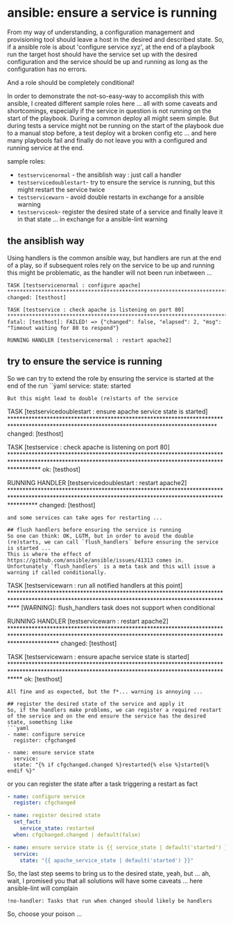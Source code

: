 # ansible: ensure a service is running

From my way of understanding, a configuration management and provisioning tool should leave a host in the desired and described state.
So, if a ansible role is about 'configure service xyz', at the end of a playbook run the target host should have the service set up with the desired configuration and the service should be up and running as long as the configuration has no errors.

And a role should be completely conditional!

In order to demonstrate the not-so-easy-way to accomplish this with ansible, I created different sample roles here ... all with some caveats and shortcomings, especially if the service in question is not running on the start of the playbook.
During a common deploy all might seem simple. But during tests a service might not be running on the start of the playbook due to a manual stop before, a test deploy wit a broken config etc ... and here many playbools fail and finally do not leave you with a configured and running service at the end.

sample roles:
 * `testservicenormal` - the ansiblish way : just call a handler
 * `testservicedoublestart`- try to ensure the service is running, but this might restart the service twice
 * `testservicewarn` - avoid double restarts in exchange for a ansible warning
 * `testserviceok`- register the desired state of a service and finally leave it in that state ... in exchange for a ansible-lint warning

## the ansiblish way
Using handlers is the common ansible way, but handlers are run at the end of a play, so if subsequent roles rely on the service to be up and running this might be problematic, as the handler will not been run inbetween ...
```
TASK [testservicenormal : configure apache] ***********************************************************************************************************************************************************************
changed: [testhost]

TASK [testservice : check apache is listening on port 80] *********************************************************************************************************************************************************
fatal: [testhost]: FAILED! => {"changed": false, "elapsed": 2, "msg": "Timeout waiting for 80 to respond"}

RUNNING HANDLER [testservicenormal : restart apache2]
```

## try to ensure the service is running
So we can try to extend the role by ensuring the service is started at the end of the run
``ỳaml
  service:
    state: started
```
But this might lead to double (re)starts of the service
```
TASK [testservicedoublestart : ensure apache service state is started] ********************************************************************************************************************************************
changed: [testhost]

TASK [testservice : check apache is listening on port 80] *********************************************************************************************************************************************************
ok: [testhost]

RUNNING HANDLER [testservicedoublestart : restart apache2] ********************************************************************************************************************************************************
changed: [testhost]
```
and some services can take ages for restarting ...

## flush handlers before ensuring the service is running
So one can think: OK, LGTM, but in order to avoid the double (re)starts, we can call `flush_handlers` before ensuring the service is started ...
This is where the effect of https://github.com/ansible/ansible/issues/41313 comes in.
Unfortunately `flush_handlers` is a meta task and this will issue a warning if called conditionally.
```
TASK [testservicewarn : run all notified handlers at this point] **************************************************************************************************************************************************
[WARNING]: flush_handlers task does not support when conditional

RUNNING HANDLER [testservicewarn : restart apache2] ***************************************************************************************************************************************************************
changed: [testhost]

TASK [testservicewarn : ensure apache service state is started] ***************************************************************************************************************************************************
ok: [testhost]
```
All fine and as expected, but the f*... warning is annoying ...

## register the desired state of the service and apply it
So, if the handlers make problems, we can register a required restart of the service and on the end ensure the service has the desired state, something like
```yaml
- name: configure service
  register: cfgchanged

- name: ensure service state
  service:
  state: "{% if cfgchanged.changed %}restarted{% else %}started{% endif %}"
```
or you can register the state after a task triggering a restart as fact
```yaml
- name: configure service
  register: cfgchanged

- name: register desired state
  set_fact:
    service_state: restarted
  when: cfgchanged.changed | default(false)

- name: ensure service state is {{ service_state | default('started') }}
  service:
    state: "{{ apache_service_state | default('started') }}"
```

So, the last step seems to bring us to the desired state, yeah, but ... ah, wait, I promised you that all solutions will have some caveats ... here ansible-lint will complain
```
!no-handler: Tasks that run when changed should likely be handlers
```

So, choose your poison ...

